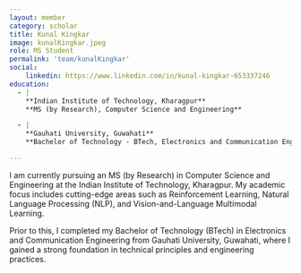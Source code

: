 ```yaml
---
layout: member
category: scholar
title: Kunal Kingkar
image: kunalKingkar.jpeg
role: MS Student
permalink: 'team/kunalKingkar'
social:
    linkedin: https://www.linkedin.com/in/kunal-kingkar-653337246
education:
  - |
    **Indian Institute of Technology, Kharagpur**
    **MS (by Research), Computer Science and Engineering**

  - |
    **Gauhati University, Guwahati**
    **Bachelor of Technology - BTech, Electronics and Communication Engineering**

---
```


I am currently pursuing an MS (by Research) in Computer Science and Engineering at the Indian Institute of Technology, Kharagpur. My academic focus includes cutting-edge areas such as Reinforcement Learning, Natural Language Processing (NLP), and Vision-and-Language Multimodal Learning.

Prior to this, I completed my Bachelor of Technology (BTech) in Electronics and Communication Engineering from Gauhati University, Guwahati, where I gained a strong foundation in technical principles and engineering practices.